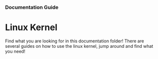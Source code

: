 ### Documentation Guide
# Linux Kernel

Find what you are looking for in this documentation folder! There are several guides
on how to use the linux kernel, jump around and
find what you need!